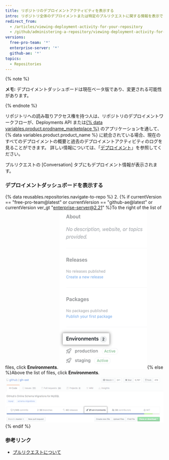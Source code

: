 ```yaml
---
title: リポジトリのデプロイメントアクティビティを表示する
intro: リポジトリ全体のデプロイメントまたは特定のプルリクエストに関する情報を表示できます。
redirect_from:
  - /articles/viewing-deployment-activity-for-your-repository
  - /github/administering-a-repository/viewing-deployment-activity-for-your-repository
versions:
  free-pro-team: '*'
  enterprise-server: '*'
  github-ae: '*'
topics:
  - Repositories
---
```

{% note %}

**メモ:** デプロイメントダッシュボードは現在ベータ版であり、変更される可能性があります。

{% endnote %}

リポジトリへの読み取りアクセス権を持つ人は、リポジトリのデプロイメントワークフローが、Deployments API または[{% data variables.product.prodname_marketplace %}](https://github.com/marketplace/category/deployment) のアプリケーションを通して、{% data variables.product.product_name %} に統合されている場合、現在のすべてのデプロイメントの概要と過去のデプロイメントアクティビティのログを見ることができます。 詳しい情報については、「[デプロイメント](/rest/reference/repos#deployments)」を参照してください。

プルリクエストの [Conversation] タブにもデプロイメント情報が表示されます。

### デプロイメントダッシュボードを表示する

{% data reusables.repositories.navigate-to-repo %}
2. {% if currentVersion == "free-pro-team@latest" or currentVersion == "github-ae@latest" or currentVersion ver_gt "enterprise-server@2.21" %}To the right of the list of files, click **Environments**. ![Environments on the right of the repository page](/assets/images/help/repository/environments.png){% else %}Above the list of files, click **Environments**. ![Environments on top of repository page](/assets/images/help/repository/environments-top.png){% endif %}


### 参考リンク
 - [プルリクエストについて](/articles/about-pull-requests)
